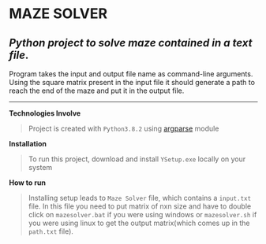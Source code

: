 # MAZE SOLVER 

## _Python project to solve maze contained in a text file_.

Program takes the input and output file name as command-line arguments.
Using the square matrix present in the input file it should generate a path to reach the end of the maze and put it in the output file.
***

**Technologies Involve**
>Project is created with `Python3.8.2` using [argparse](https://docs.python.org/3/library/argparse.html) module


**Installation**
> To run this project, download and install `YSetup.exe` locally on your system 

**How to run**
>Installing setup leads to `Maze Solver` file, which contains a `input.txt` file. In this file you need to put matrix of nxn size and have to double click on `mazesolver.bat` if you were using windows or `mazesolver.sh` if you were using linux to get the output matrix(which comes up in the `path.txt` file).
>
